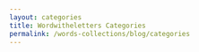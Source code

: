 ```yaml
---
layout: categories
title: Wordwitheletters Categories
permalink: /words-collections/blog/categories
---
```

